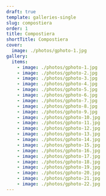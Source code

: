 ```yaml
---
draft: true
template: galleries-single
slug: compostiera
order: 1
title: Compostiera
shortTitle: Compostiera
cover:
  image: ./photos/gphoto-1.jpg
gallery:
  items:
    - image: ./photos/gphoto-1.jpg
    - image: ./photos/gphoto-2.jpg
    - image: ./photos/gphoto-3.jpg
    - image: ./photos/gphoto-4.jpg
    - image: ./photos/gphoto-5.jpg
    - image: ./photos/gphoto-6.jpg
    - image: ./photos/gphoto-7.jpg
    - image: ./photos/gphoto-8.jpg
    - image: ./photos/gphoto-9.jpg
    - image: ./photos/gphoto-10.jpg
    - image: ./photos/gphoto-11.jpg
    - image: ./photos/gphoto-12.jpg
    - image: ./photos/gphoto-13.jpg
    - image: ./photos/gphoto-14.jpg
    - image: ./photos/gphoto-15.jpg
    - image: ./photos/gphoto-16.jpg
    - image: ./photos/gphoto-17.jpg
    - image: ./photos/gphoto-18.jpg
    - image: ./photos/gphoto-19.jpg
    - image: ./photos/gphoto-20.jpg
    - image: ./photos/gphoto-21.jpg
    - image: ./photos/gphoto-22.jpg
---
```

